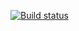 [![Build status](https://ci.appveyor.com/api/projects/status/tm6icltxg4lb8lkf?svg=true)](https://ci.appveyor.com/project/Vasilyev-Anton/tester)
